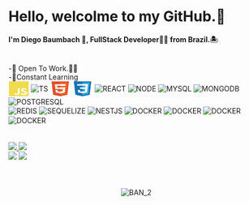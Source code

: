 <h1>
  Hello, welcolme to my GitHub.👋
</h1>
<b>I'm Diego Baumbach 🤗, FullStack Developer🧑‍💻 from Brazil.🏝️ </b>
<br/><br/><br/>
-💼 Open To Work.🕵️‍♂️<br/>
-🌱Constant Learning

<div>
  <img align="center" alt="JS" height="30" width="40" src="https://raw.githubusercontent.com/devicons/devicon/master/icons/javascript/javascript-plain.svg">
  <img align="center" alt="TS" height="30" width="40" src="https://cdn.jsdelivr.net/gh/devicons/devicon/icons/typescript/typescript-original.svg" />
  <img align="center" alt="HTML" height="30" width="40" src="https://raw.githubusercontent.com/devicons/devicon/master/icons/html5/html5-original.svg">
  <img align="center" alt="CSS" height="30" width="40" src="https://raw.githubusercontent.com/devicons/devicon/master/icons/css3/css3-original.svg">
  <img align="center" alt="REACT" height="30" width="40"src="https://cdn.jsdelivr.net/gh/devicons/devicon/icons/react/react-original-wordmark.svg" />
  <img align="center" alt="NODE" height="50" width="60" src="https://cdn.jsdelivr.net/gh/devicons/devicon/icons/nodejs/nodejs-original-wordmark.svg" />
  <img align="center" alt="MYSQL" height="50" width="60" src="https://cdn.jsdelivr.net/gh/devicons/devicon/icons/mysql/mysql-original-wordmark.svg" />
  <img align="center" alt="MONGODB" height="50" width="60" src="https://cdn.jsdelivr.net/gh/devicons/devicon/icons/mongodb/mongodb-original-wordmark.svg" /> 
  <img align="center" alt="POSTGRESQL" height="40" width="50" src="https://cdn.jsdelivr.net/gh/devicons/devicon/icons/postgresql/postgresql-plain-wordmark.svg" />
  </br>
  <img align="center" alt="REDIS" height="40" width="50" src="https://cdn.jsdelivr.net/gh/devicons/devicon/icons/redis/redis-original.svg" />
  <img align="center" alt="SEQUELIZE" height="40" width="50" src="https://cdn.jsdelivr.net/gh/devicons/devicon/icons/sequelize/sequelize-original.svg" />
  <img align="center" alt="NESTJS" height="40" width="50" src="https://cdn.jsdelivr.net/gh/devicons/devicon/icons/nestjs/nestjs-plain.svg" />
  <img align="center" alt="DOCKER" height="40" width="50" src="https://cdn.jsdelivr.net/gh/devicons/devicon/icons/docker/docker-original.svg" />
  <img align="center" alt="DOCKER" height="40" width="50" src="https://cdn.jsdelivr.net/gh/devicons/devicon/icons/csharp/csharp-original.svg" />
  <img align="center" alt="DOCKER" height="40" width="50" src="https://cdn.jsdelivr.net/gh/devicons/devicon/icons/dot-net/dot-net-original.svg" />
  <img align="center" alt="DOCKER" height="40" width="50" src="https://cdn.jsdelivr.net/gh/devicons/devicon/icons/dotnetcore/dotnetcore-original.svg" />
 </div>
  <br/>
  <br/>
  <div>
  <a href="mailto: dbsmendes@gmail.com">
    <img src="https://img.shields.io/badge/-dbsmendes@gmail.com-7B83EB?&style=for-the-badge&logo=gmail&logoColor=white">
  </a>
  <a href="https://www.linkedin.com/in/diego-baumbach-a24444238/">
    <img src="https://img.shields.io/badge/Diego B.-%230077B5.svg?&style=for-the-badge&logo=linkedin&logoColor=white" >
  </a> 
 </div>
 <div>
  <img height="180em" src="https://github-readme-stats.vercel.app/api?username=DevPhde&show_icons=true&theme=dracula&include_all_commits=true&count_private=true"/>
  <img height="180em" src="https://github-readme-stats.vercel.app/api/top-langs/?username=DevPhde&layout=compact&langs_count=7&theme=dracula"/>
  </div>
<br/> <br/> <br/>
 

  
  <div align="center">
    <img align="center" height="200" width="500" alt="BAN_2" src="https://cdn.discordapp.com/attachments/1020599652724248672/1020860778741497886/animesher.com_nanatsu-no-taizai-ban-gif-1305305.gif">
    
  </div>


